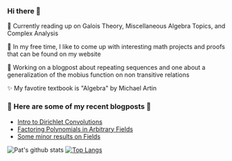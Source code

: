 ### Hi there 👋

<!--
**Snooder/Snooder** is a ✨ _special_ ✨ repository because its `README.md` (this file) appears on your GitHub profile.

Here are some ideas to get you started:

- 🔭 I’m currently working on ...
- 🌱 I’m currently learning ...
- 👯 I’m looking to collaborate on ...
- 🤔 I’m looking for help with ...
- 💬 Ask me about ...
- 📫 How to reach me: ...
- 😄 Pronouns: ...
- ⚡ Fun fact: ...
-->

🌱 Currently reading up on Galois Theory, Miscellaneous Algebra Topics, and Complex Analysis

👯 In my free time, I like to come up with interesting math projects and proofs that can be found on my website

🔭 Working on a blogpost about repeating sequences and one about a generalization of the mobius function on non transitive relations

✨ My favotire textbook is "Algebra" by Michael Artin


### 🤔 Here are some of my recent blogposts 🤔
- [Intro to Dirichlet Convolutions](https://drive.google.com/file/d/1XBR4C8PujCSzC6jicF2DSvGJVnuJphRh/view)
- [Factoring Polynomials in Arbitrary Fields](https://drive.google.com/file/d/1tz4MFCuecZMXw0ApXlBaSMvlxIPYf4YF/view)
- [Some minor results on Fields](https://drive.google.com/file/d/1Z2Zc_-nY_JtPGpBDbkkTrSj8Owfahehw/view)


![Pat's github stats](https://github-readme-stats.vercel.app/api?username=patrickDugan04&theme=tokyonight&layout=compact&count_private=true)
[![Top Langs](https://github-readme-stats.vercel.app/api/top-langs/?username=patrickDugan04&theme=tokyonight&layout=compact&count_private=true)](https://github.com/Snooder/github-readme-stats)
